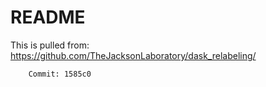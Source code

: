 # README

This is pulled from: https://github.com/TheJacksonLaboratory/dask_relabeling/

        Commit: 1585c0
